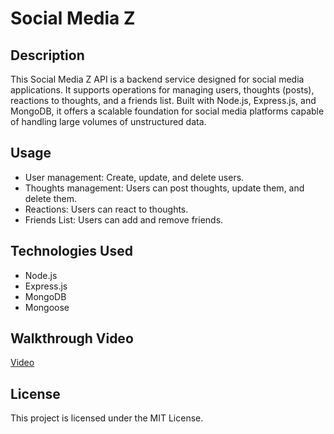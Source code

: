 # Social Media Z

## Description
This Social Media Z API is a backend service designed for social media applications. It supports operations for managing users, thoughts (posts), reactions to thoughts, and a friends list. Built with Node.js, Express.js, and MongoDB, it offers a scalable foundation for social media platforms capable of handling large volumes of unstructured data.

## Usage
- User management: Create, update, and delete users.
- Thoughts management: Users can post thoughts, update them, and delete them.
- Reactions: Users can react to thoughts.
- Friends List: Users can add and remove friends.

## Technologies Used
- Node.js
- Express.js
- MongoDB
- Mongoose

## Walkthrough Video 
[Video](https://drive.google.com/file/d/1T56QUcWZwcdVHCny0CjWQWfPzKdxFXNw/view)

## License 
This project is licensed under the MIT License.
